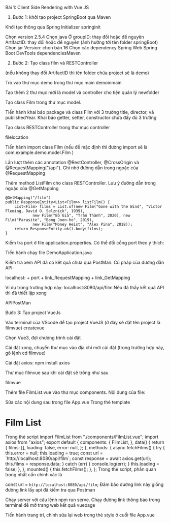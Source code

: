 Bài 1: Client Side Rendering with Vue JS

1. Bước 1: khởi tạo project SpringBoot qua Maven

Khởi tạo thông qua Spring Initializer
springinit

Chọn version 2.5.4
Chọn java
Ở groupID: thay đổi hoặc để nguyên
ArtifactID: thay đổi hoặc để nguyên (ảnh hưởng tới tên folder springBoot)
Chọn jar
Version: chọn bản 16
Chọn các dependency
Spring Web
Spring Boot DevTools
dependenciesMaven 

2. Bước 2: Tạo class film và RESTController

(nếu không thay đổi ArtifactID thì tên folder chứa project sẽ là demo)

Trỏ vào thư mục demo trong thư mục main
demoinmain 

Tạo thêm 2 thư mục mới là model và controller cho tiện quản lý
newfolder

Tạo class Film trong thư mục model.

Tiến hành khai báo package và class Film với 3 trường title, director, và publishedYear. Khai báo getter, setter, constructor chứa đầy đủ 3 trường

Tạo class RESTController trong thư mục controller

filelocation

Tiến hành import class Film (nếu để mặc định thì đường import sẽ là com.example.demo.model.Film )

Lần lượt thêm các annotation @RestController, @CrossOrigin và @RequestMapping("/api"). Ghi nhớ đường dẫn trong ngoặc của @RequestMapping

Thêm method ListFilm cho class RESTController. Lưu ý đường dẫn trong ngoặc của @GetMapping

    @GetMapping("/film")
    public ResponseEntity<List<Film>> listFilm() {
        List<Film> films = List.of(new Film("Gone with the Wind", "Victor Fleming, David O. Selznick", 1939),
                new Film("Bố Già", "Trấn Thành", 2020), new Film("Parasite", "Bong Joon-ho", 2019),
                new Film("Money Heist", "Alex Pina", 2018));
        return ResponseEntity.ok().body(films);
    }
Kiểm tra port ở file application.properties. Có thể đổi cổng port theo ý thích:

Tiến hành chạy file DemoApplication.java

Kiểm tra xem API đã có kết quả chưa qua PostMan. Cú pháp của đường dẫn API:

localhost: + port + link_RequestMapping + link_GetMapping

Ví dụ trong trường hợp này: localhost:8080/api/film
Nếu đã thấy kết quả API thì đã thiết lập xong

APIPostMan

Bước 3: Tạo project VueJs

Vào terminal của VScode để tạo project VueJS (ở đây sẽ đặt tên project là filmvue)
createvue

Chọn Vue3, đợi chương trình cài đặt

Cài đặt xong, chuyển thư mục vào địa chỉ mới cài đặt (trong trường hợp này, gõ lệnh cd filmvue)

Cài đặt axios: npm install axios

Thư mục filmvue sau khi cài đặt sẽ trông như sau

filmvue

Thêm file FilmList.vue vào thư mục components. Nội dung của file:
<template>
  <ul id="array-rendering">
    <li v-for="(film, index) in films" :key="index" :film="film">
      {{
        '"' +
        film.title +
        ' - "' +
        film.director +
        '"' +
        " - " +
        film.publishedYear
      }}
    </li>
  </ul>
</template>

<script>
export default {
  props: {
    films: {
      type: Array,
      required: true,
    },
  },
};
</script>

<style scoped>
a {
  color: #42b983;
}
</style>
Sửa các nội dung sau trong file App.vue
Trong thẻ template
<div>
  <h1>Film List</h1>
  <FilmList :films="films" />
</div>
Trong thẻ script
import FilmList from "./components/FilmList.vue";
import axios from "axios";
export default {
  components: {
    FilmList,
  },
  data() {
    return {
      films: [],
      loading: false,
      error: null,
    };
  },
  methods: {
    async fetchFilms() {
      try {
        this.error = null;
        this.loading = true;
        const url = `http://localhost:8080/api/film`;
        const response = await axios.get(url);
        this.films = response.data;
      } catch (err) {
        console.log(err);
      }
      this.loading = false;
    },
  },
  mounted() {
    this.fetchFilms();
  },
};
Trong thẻ script, phần quan trọng nhất cần chính xác là

const url = `http://localhost:8080/api/film`;
Đảm bảo đường link này giống đường link lấy api đã kiểm tra qua Postman

Chạy server với câu lệnh npm run serve. Chạy đường link thông báo trong terminal để mở trang web kết quả
vuepage

Tiến hành trang trí, chỉnh sửa lại web trong thẻ style ở cuối file App.vue